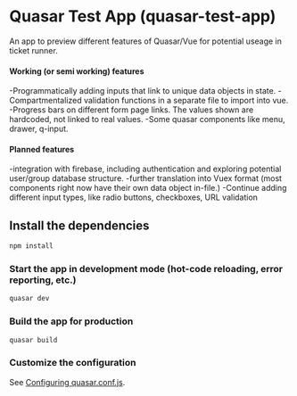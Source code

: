 # Quasar Test App (quasar-test-app)

An app to preview different features of Quasar/Vue for
potential useage in ticket runner.

#### Working (or semi working) features

 -Programmatically adding inputs that link to
unique data objects in state. 
 -Compartmentalized validation functions in a separate file to
 import into vue.
 -Progress bars on different form page links. The values shown
 are hardcoded, not linked to real values.
 -Some quasar components like menu, drawer, q-input.

 #### Planned features

-integration with firebase, including authentication and exploring potential user/group database structure.
-further translation into Vuex format (most components right now
have their own data object in-file.)
-Continue adding different input types, like radio buttons, checkboxes, URL validation

## Install the dependencies
```bash
npm install
```

### Start the app in development mode (hot-code reloading, error reporting, etc.)
```bash
quasar dev
```


### Build the app for production
```bash
quasar build
```

### Customize the configuration
See [Configuring quasar.conf.js](https://quasar.dev/quasar-cli/quasar-conf-js).
